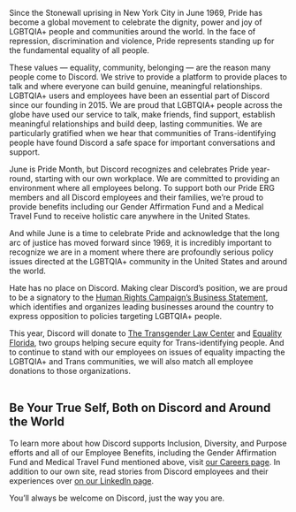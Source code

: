 <div class="column-4 w-col w-col-8 w-col-stack">
    <div id="heading-1" class="rich-wrapper">
        <div class="blog-post-content w-richtext">
            <p>Since the Stonewall uprising in New York City in June 1969, Pride has become a global movement to celebrate the dignity, power and joy of LGBTQIA+ people and communities around the world. In the face of repression, discrimination and violence, Pride represents standing up for the fundamental equality of all people.&nbsp;&nbsp;</p>
            <p>These values — equality, community, belonging — are the reason many people come to Discord. We strive to provide a platform to provide places to talk and where everyone can build genuine, meaningful relationships. LGBTQIA+ users and employees have been an essential part of Discord since our founding in 2015. We are proud that LGBTQIA+ people across the globe have used our service to talk, make friends, find support, establish meaningful relationships and build deep, lasting communities. We are particularly gratified when we hear that communities of Trans-identifying people have found Discord a safe space for important conversations and support.&nbsp;</p>
            <p>June is Pride Month, but Discord recognizes and celebrates Pride year-round, starting with our own workplace. We are committed to providing an environment where all employees belong. To support both our Pride ERG members and all Discord employees and their families, we’re proud to provide benefits including our Gender Affirmation Fund and a Medical Travel Fund to receive holistic care anywhere in the United States.&nbsp;</p>
            <p>And while June is a time to celebrate Pride and acknowledge that the long arc of justice has moved forward since 1969, it is incredibly important to recognize we are in a moment where there are profoundly serious policy issues directed at the LGBTQIA+ community in the United States and around the world.&nbsp;</p>
            <p>Hate has no place on Discord. Making clear Discord’s position, we are proud to be a signatory to the <a href="https://www.hrc.org/resources/business-statement-on-anti-lgbtq-state-legislation">Human Rights Campaign’s Business Statement</a>, which identifies and organizes leading businesses around the country to express opposition to policies targeting LGBTQIA+ people.&nbsp;</p>
            <p>This year, Discord will donate to <a href="https://transgenderlawcenter.org/">The Transgender Law Center</a> and <a href="https://www.eqfl.org/">Equality Florida</a>, two groups helping secure equity for Trans-identifying people. And to continue to stand with our employees on issues of equality impacting the LGBTQIA+ and Trans communities, we will also match all employee donations to those organizations.<br>‍</p>
        </div>
    </div>
    <div class="btn-wrapper w-condition-invisible"><a href="#" class="btn-blog w-dyn-bind-empty w-button"></a></div>
    <div id="heading-2" class="rich-wrapper">
        <div class="blog-post-content w-richtext">
            <h2><strong>Be Your True Self, Both on Discord and Around the World<br></strong></h2>
            <p>To learn more about how Discord supports Inclusion, Diversity, and Purpose efforts and all of our Employee Benefits, including the Gender Affirmation Fund and Medical Travel Fund mentioned above, visit <a href="https://discord.com/careers#inclusion">our Careers page</a>. In addition to our own site, read stories from Discord employees and their experiences over <a href="https://www.linkedin.com/company/discord/life/overview/">on our LinkedIn page</a>.&nbsp;&nbsp;</p>
            <p>You’ll always be welcome on Discord, just the way you are. </p>
        </div>
    </div>
    <div id="heading-3" class="rich-wrapper">
        <div class="blog-post-content w-dyn-bind-empty w-richtext"></div>
    </div>
    <div id="heading-4" class="rich-wrapper">
        <div class="blog-post-content w-dyn-bind-empty w-richtext"></div>
    </div>
    <div id="heading-5" class="rich-wrapper">
        <div class="blog-post-content w-dyn-bind-empty w-richtext"></div>
    </div>
    <div id="heading-6" class="rich-wrapper">
        <div class="blog-post-content w-dyn-bind-empty w-richtext"></div>
    </div>
    <div id="heading-7" class="rich-wrapper">
        <div class="blog-post-content w-dyn-bind-empty w-richtext"></div>
    </div>
    <div id="heading-8" class="rich-wrapper">
        <div class="blog-post-content w-dyn-bind-empty w-richtext"></div>
    </div>
    <div id="heading-9" class="rich-wrapper">
        <div class="blog-post-content w-dyn-bind-empty w-richtext"></div>
    </div>
    <div id="heading-10" class="rich-wrapper">
        <div class="blog-post-content w-dyn-bind-empty w-richtext"></div>
    </div>
</div>